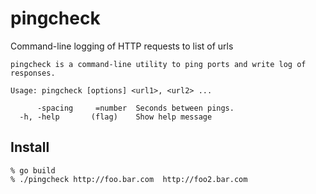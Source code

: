 # pingcheck
Command-line logging of HTTP requests to list of urls

    pingcheck is a command-line utility to ping ports and write log of responses.
    
    Usage: pingcheck [options] <url1>, <url2> ...
    
          -spacing     =number  Seconds between pings.
      -h, -help       (flag)    Show help message

## Install

    % go build
    % ./pingcheck http://foo.bar.com  http://foo2.bar.com
